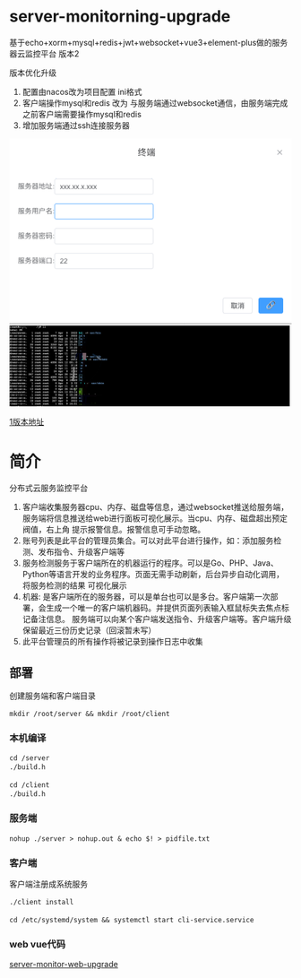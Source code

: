 # server-monitorning-upgrade
基于echo+xorm+mysql+redis+jwt+websocket+vue3+element-plus做的服务器云监控平台 版本2

版本优化升级
1. 配置由nacos改为项目配置 ini格式
2. 客户端操作mysql和redis 改为 与服务端通过websocket通信，由服务端完成之前客户端需要操作mysql和redis
3. 增加服务端通过ssh连接服务器
<img src="./connection.png">
<img src="./console.png">


[1版本地址](https://github.com/jeffcail/server-monitor)

# 简介
分布式云服务监控平台
1. 客户端收集服务器cpu、内存、磁盘等信息，通过websocket推送给服务端，服务端将信息推送给web进行面板可视化展示。当cpu、内存、磁盘超出预定阀值，右上角
提示报警信息。报警信息可手动忽略。
2. 账号列表是此平台的管理员集合。可以对此平台进行操作，如：添加服务检测、发布指令、升级客户端等
3. 服务检测服务于客户端所在的机器运行的程序。可以是Go、PHP、Java、Python等语言开发的业务程序。页面无需手动刷新，后台异步自动化调用，将服务检测的结果
可视化展示
4. 机器: 是客户端所在的服务器，可以是单台也可以是多台。客户端第一次部署，会生成一个唯一的客户端机器码。并提供页面列表输入框鼠标失去焦点标记备注信息。
服务端可以向某个客户端发送指令、升级客户端等。客户端升级保留最近三份历史记录（回滚暂未写）
5. 此平台管理员的所有操作将被记录到操作日志中收集


## 部署
创建服务端和客户端目录
```shell
mkdir /root/server && mkdir /root/client
```
### 本机编译
```shell
cd /server
./build.h

cd /client
./build.h
```

### 服务端

```shell
nohup ./server > nohup.out & echo $! > pidfile.txt
```

### 客户端
客户端注册成系统服务

```shell
./client install

cd /etc/systemd/system && systemctl start cli-service.service
```

### web vue代码
[server-monitor-web-upgrade](https://github.com/jeffcail/server-monitor-web)
